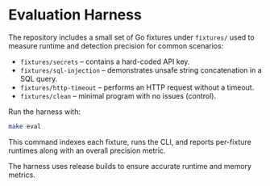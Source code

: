 # Evaluation Harness

The repository includes a small set of Go fixtures under `fixtures/` used to measure runtime and detection precision for common scenarios:

- `fixtures/secrets` – contains a hard-coded API key.
- `fixtures/sql-injection` – demonstrates unsafe string concatenation in a SQL query.
- `fixtures/http-timeout` – performs an HTTP request without a timeout.
- `fixtures/clean` – minimal program with no issues (control).

Run the harness with:

```bash
make eval
```

This command indexes each fixture, runs the CLI, and reports per-fixture runtimes along with an overall precision metric.

The harness uses release builds to ensure accurate runtime and memory metrics.
